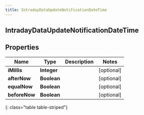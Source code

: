 ```yaml
---
title: IntradayDataUpdateNotificationDateTime
---
```

## IntradayDataUpdateNotificationDateTime


## Properties

| Name | Type | Description | Notes |
| ------------ | ------------- | ------------- | ------------- |
| **iMillis** | **Integer** |  |  [optional] |
| **afterNow** | **Boolean** |  |  [optional] |
| **equalNow** | **Boolean** |  |  [optional] |
| **beforeNow** | **Boolean** |  |  [optional] |
{: class="table table-striped"}



